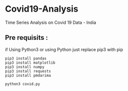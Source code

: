 # Covid19-Analysis
Time Series Analysis on Covid 19 Data - India
## Pre requisits :
if Using Python3 or using Python just replace pip3 with pip
~~~ 
pip3 install pandas 
pip3 install matplotlib
pip3 install numpy
pip3 install requests
pip3 install pmdarima
~~~
~~~
python3 covid.py
~~~
